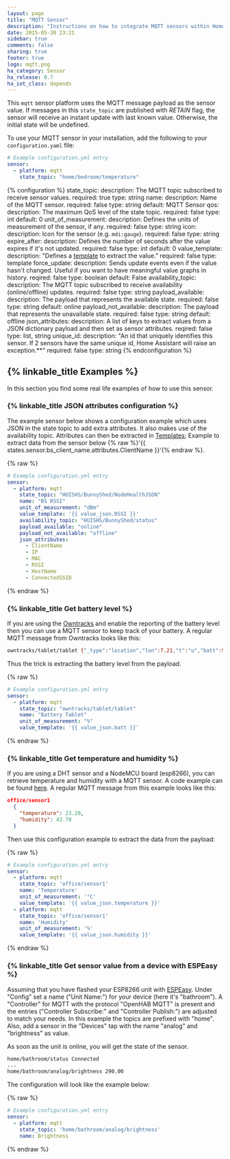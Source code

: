```yaml
---
layout: page
title: "MQTT Sensor"
description: "Instructions on how to integrate MQTT sensors within Home Assistant."
date: 2015-05-30 23:21
sidebar: true
comments: false
sharing: true
footer: true
logo: mqtt.png
ha_category: Sensor
ha_release: 0.7
ha_iot_class: depends
---
```



This `mqtt` sensor platform uses the MQTT message payload as the sensor value. If messages in this `state_topic` are published with *RETAIN* flag, the sensor will receive an instant update with last known value. Otherwise, the initial state will be undefined.

To use your MQTT sensor in your installation, add the following to your `configuration.yaml` file:

```yaml
# Example configuration.yml entry
sensor:
  - platform: mqtt
    state_topic: "home/bedroom/temperature"
```

{% configuration %}
state_topic:
  description: The MQTT topic subscribed to receive sensor values.
  required: true
  type: string
name:
  description: Name of the MQTT sensor.
  required: false
  type: string
  default: MQTT Sensor
qos:
  description: The maximum QoS level of the state topic.
  required: false
  type: int
  default: 0
unit_of_measurement:
  description: Defines the units of measurement of the sensor, if any.
  required: false
  type: string
icon:
  description: Icon for the sensor (e.g. `mdi:gauge`).
  required: false
  type: string
expire_after:
  description: Defines the number of seconds after the value expires if it's not updated.
  required: false
  type: int
  default: 0
value_template:
  description: "Defines a [template](/docs/configuration/templating/#processing-incoming-data) to extract the value."
  required: false
  type: template
force_update:
  description: Sends update events even if the value hasn't changed. Useful if you want to have meaningful value graphs in history.
  reqired: false
  type: boolean
  default: False
availability_topic:
  description: The MQTT topic subscribed to receive availability (online/offline) updates.
  required: false
  type: string
payload_available:
  description: The payload that represents the available state.
  required: false
  type: string
  default: online
payload_not_available:
  description: The payload that represents the unavailable state.
  required: false
  type: string
  default: offline
json_attributes:
  description: A list of keys to extract values from a JSON dictionary payload and then set as sensor attributes.
  reqired: false
  type: list, string
unique_id:
  description: "An id that uniquely identifies this sensor. If 2 sensors have the same unique id, Home Assistant will raise an exception.**"
  required: false
  type: string
{% endconfiguration %}

## {% linkable_title Examples %}

In this section you find some real life examples of how to use this sensor.

### {% linkable_title JSON attributes configuration %}

The example sensor below shows a configuration example which uses JSON in the state topic to add extra attributes. It also makes use of the availability topic. Attributes can then be extracted in [Templates](configuration/templating/#attributes); Example to extract data from the sensor below {% raw %}'{{ states.sensor.bs_client_name.attributes.ClientName }}'{% endraw %}.

{% raw %}
```yaml
# Example configuration.yml entry
sensor:
  - platform: mqtt
    state_topic: "HUISHS/BunnyShed/NodeHealthJSON"
    name: "BS RSSI"
    unit_of_measurement: "dBm"
    value_template: '{{ value_json.RSSI }}'
    availability_topic: "HUISHS/BunnyShed/status"
    payload_available: "online"
    payload_not_available: "offline"
    json_attributes:
      - ClientName
      - IP
      - MAC
      - RSSI
      - HostName
      - ConnectedSSID  
```
{% endraw %}

### {% linkable_title Get battery level %}

If you are using the [Owntracks](/components/device_tracker.owntracks/) and enable the reporting of the battery level then you can use a MQTT sensor to keep track of your battery. A regular MQTT message from Owntracks looks like this: 

```bash
owntracks/tablet/tablet {"_type":"location","lon":7.21,"t":"u","batt":92,"tst":144995643,"tid":"ta","acc":27,"lat":46.12}
```

Thus the trick is extracting the battery level from the payload.

{% raw %}
```yaml
# Example configuration.yml entry
sensor:
  - platform: mqtt
    state_topic: "owntracks/tablet/tablet"
    name: "Battery Tablet"
    unit_of_measurement: "%"
    value_template: '{{ value_json.batt }}'
```
{% endraw %}

### {% linkable_title Get temperature and humidity %}

If you are using a DHT sensor and a NodeMCU board (esp8266), you can retrieve temperature and humidity with a MQTT sensor. A code example can be found [here](https://github.com/mertenats/open-home-automation/tree/master/ha_mqtt_sensor_dht22). A regular MQTT message from this example looks like this: 

```json
office/sensor1
  {
    "temperature": 23.20,
    "humidity": 43.70
  }
```

Then use this configuration example to extract the data from the payload:

{% raw %}
```yaml
# Example configuration.yml entry
sensor:
  - platform: mqtt
    state_topic: 'office/sensor1'
    name: 'Temperature'
    unit_of_measurement: '°C'
    value_template: '{{ value_json.temperature }}'
  - platform: mqtt
    state_topic: 'office/sensor1'
    name: 'Humidity'
    unit_of_measurement: '%'
    value_template: '{{ value_json.humidity }}'
```
{% endraw %}

### {% linkable_title Get sensor value from a device with ESPEasy %}

Assuming that you have flashed your ESP8266 unit with [ESPEasy](https://github.com/letscontrolit/ESPEasy). Under "Config" set a name ("Unit Name:") for your device (here it's "bathroom"). A "Controller" for MQTT with the protocol "OpenHAB MQTT" is present and the entries ("Controller Subscribe:" and "Controller Publish:") are adjusted to match your needs. In this example the topics are prefixed with "home". Also, add a sensor in the "Devices" tap with the name "analog" and "brightness" as value. 

As soon as the unit is online, you will get the state of the sensor.

```bash
home/bathroom/status Connected
...
home/bathroom/analog/brightness 290.00
```

The configuration will look like the example below:

{% raw %}
```yaml
# Example configuration.yml entry
sensor:
  - platform: mqtt
    state_topic: 'home/bathroom/analog/brightness'
    name: Brightness
```
{% endraw %}


